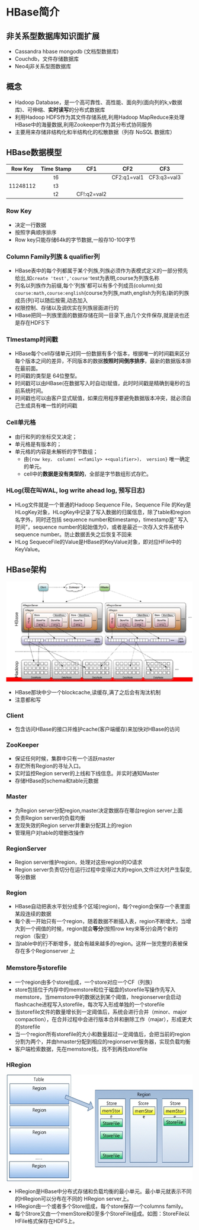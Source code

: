 # HBase简介

## 非关系型数据库知识面扩展

* Cassandra hbase mongodb (文档型数据库)
* Couchdb，文件存储数据库
* Neo4j非关系型图数据库

## 概念

* Hadoop Database，是一个高可靠性、高性能、面向列(面向列的k,v数据库)、可伸缩、**实时读写**的分布式数据库
* 利用Hadoop HDFS作为其文件存储系统,利用Hadoop MapReduce来处理HBase中的海量数据,利用Zookeeper作为其分布式协同服务
* 主要用来存储非结构化和半结构化的松散数据（列存 NoSQL 数据库）

## HBase数据模型

| Row Key| Time Stamp | CF1 | CF2 | CF3 |
| :-----: | :--: | :--: | :-----: | :-----: |
|         | t6 |      | CF2:q1=val1 | CF3:q3=val3 |
| 11248112 |t3||||
|  | t2 | CF!:q2=val2 | ||
### Row Key

* 决定一行数据
* 按照字典顺序排序
* Row key只能存储64k的字节数据,一般存10-100字节

### Column Family列族 & qualifier列

* HBase表中的每个列都属于某个列族,列族必须作为表模式定义的一部分预先给出,如`create 'test','course'`test为表明,course为列族名称
* 列名以列族作为前缀,每个'列族'都可以有多个列成员(column);如`course:math,course:english`(course为列族,math,english为列名)新的列族成员(列)可以随后按需,动态加入
* 权限控制、存储以及调优实在列族层面进行的
* HBase把同一列族里面的数据存储在同一目录下,由几个文件保存,就是说也还是存在HDFS下

### TImestamp时间戳

* HBase每个cell存储单元对同一份数据有多个版本，根据唯一的时间戳来区分每个版本之间的差异，不同版本的数据**按照时间倒序排序**，最新的数据版本排在最前面。
* 时间戳的类型是 64位整型。
* 时间戳可以由HBase(在数据写入时自动)赋值，此时时间戳是精确到毫秒的当前系统时间。
* 时间戳也可以由客户显式赋值，如果应用程序要避免数据版本冲突，就必须自己生成具有唯一性的时间戳

### Cell单元格

* 由行和列的坐标交叉决定；
* 单元格是有版本的；
* 单元格的内容是未解析的字节数组；
  * 由`{row key， column( =<family> +<qualifier>)， version}` 唯一确定的单元。
  * cell中的**数据是没有类型的**，全部是字节数组形式存贮。

### HLog(现在叫WAL,  log write ahead log,  预写日志)

* HLog文件就是一个普通的Hadoop Sequence File，Sequence File 的Key是HLogKey对象，HLogKey中记录了写入数据的归属信息，除了table和region名字外，同时还包括 sequence number和timestamp，timestamp是” 写入时间”，sequence number的起始值为0，或者是最近一次存入文件系统中sequence number。防止数据丢失之后恢复不回来
* HLog SequeceFile的Value是HBase的KeyValue对象，即对应HFile中的KeyValue。

## HBase架构

![](pic\HBase架构.png)

* HBase那块中少一个blockcache,读缓存,满了之后会有淘汰机制
* 注意都和写

### Client

* 包含访问HBase的接口并维护cache(客户端缓存)来加快对HBase的访问

### ZooKeeper

* 保证任何时候，集群中只有一个活跃master
* 存贮所有Region的寻址入口。
* 实时监控Region server的上线和下线信息。并实时通知Master
* 存储HBase的schema和table元数据

### Master

* 为Region server分配region,master决定数据存在哪台region server上面
* 负责Region server的负载均衡
* 发现失效的Region server并重新分配其上的region
* 管理用户对table的增删改操作

### RegionServer

* Region server维护region，处理对这些region的IO请求
* Region server负责切分在运行过程中变得过大的region,文件过大时产生裂变,等分数据

### Region

* HBase自动把表水平划分成多个区域(region)，每个region会保存一个表里面某段连续的数据
* 每个表一开始只有一个region，随着数据不断插入表，region不断增大，当增大到一个阀值的时候，region就会**等分**(按照row key来等分)会两个新的region（裂变）
* 当table中的行不断增多，就会有越来越多的region。这样一张完整的表被保存在多个Regionserver 上

### Memstore与storefile

* 一个region由多个store组成，一个store对应一个CF（列族）
* store包括位于内存中的memstore和位于磁盘的storefile写操作先写入memstore，当memstore中的数据达到某个阈值，hregionserver会启动flashcache进程写入storefile，每次写入形成单独的一个storefile
* 当storefile文件的数量增长到一定阈值后，系统会进行合并（minor、major compaction），在合并过程中会进行版本合并和删除工作（majar），形成更大的storefile
* 当一个region所有storefile的大小和数量超过一定阈值后，会把当前的region分割为两个，并由hmaster分配到相应的regionserver服务器，实现负载均衡
* 客户端检索数据，先在memstore找，找不到再找storefile

### HRegion

![](pic\HRegion.png)

* HRegion是HBase中分布式存储和负载均衡的最小单元。最小单元就表示不同的HRegion可以分布在不同的 HRegion server上。
* HRegion由一个或者多个Store组成，每个store保存一个columns family。
* 每个Strore又由一个memStore和0至多个StoreFile组成。如图：StoreFile以HFile格式保存在HDFS上。

